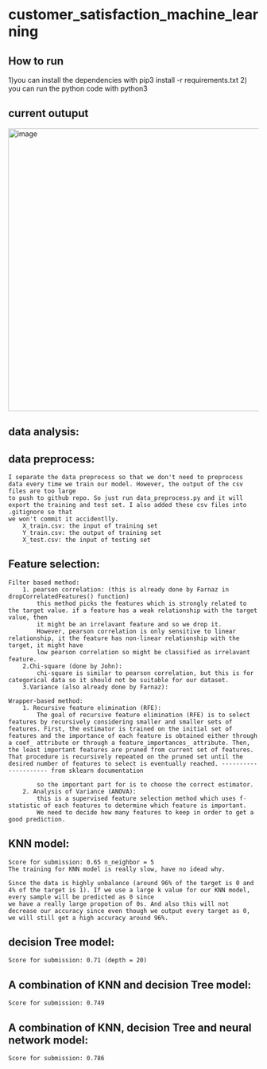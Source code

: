 # customer_satisfaction_machine_learning
## How to run 
1)you can install the dependencies with pip3 install -r requirements.txt
2) you can run the python code with python3

## current outuput
<img width="568" alt="image" src="https://user-images.githubusercontent.com/60339514/126883739-089cd32e-9daf-4b0f-a00e-6e1fcb2a5e41.png">


## data analysis:

## data preprocess:
    I separate the data preprocess so that we don't need to preprocess data every time we train our model. However, the output of the csv files are too large
    to push to github repo. So just run data_preprocess.py and it will export the training and test set. I also added these csv files into .gitignore so that 
    we won't commit it accidentlly.
        X_train.csv: the input of training set
        Y_train.csv: the output of training set
        X_test.csv: the input of testing set

## Feature selection:
    Filter based method:
        1. pearson correlation: (this is already done by Farnaz in dropCorrelatedFeatures() function)
            this method picks the features which is strongly related to the target value. if a feature has a weak relationship with the target value, then
            it might be an irrelavant feature and so we drop it.
            However, pearson correlation is only sensitive to linear relationship, it the feature has non-linear relationship with the target, it might have
            low pearson correlation so might be classified as irrelavant feature.
        2.Chi-square (done by John):
            chi-square is similar to pearson correlation, but this is for categorical data so it should not be suitable for our dataset.
        3.Variance (also already done by Farnaz):

    Wrapper-based method:
        1. Recursive feature elimination (RFE):
            The goal of recursive feature elimination (RFE) is to select features by recursively considering smaller and smaller sets of features. First, the estimator is trained on the initial set of features and the importance of each feature is obtained either through a coef_ attribute or through a feature_importances_ attribute. Then, the least important features are pruned from current set of features. That procedure is recursively repeated on the pruned set until the desired number of features to select is eventually reached. --------------------- from sklearn documentation

            so the important part for is to choose the correct estimator.
        2. Analysis of Variance (ANOVA):
            this is a supervised feature selection method which uses f-statistic of each features to determine which feature is important.
            We need to decide how many features to keep in order to get a good prediction.


## KNN model:
    Score for submission: 0.65 n_neighbor = 5
    The training for KNN model is really slow, have no idead why.

    Since the data is highly unbalance (around 96% of the target is 0 and 4% of the target is 1). If we use a large k value for our KNN model, every sample will be predicted as 0 since 
    we have a really large propotion of 0s. And also this will not decrease our accuracy since even though we output every target as 0, we will still get a high accuracy around 96%.



## decision Tree model:
    Score for submission: 0.71 (depth = 20)

## A combination of KNN and decision Tree model:
    Score for submission: 0.749


## A combination of KNN, decision Tree and neural network model:
    Score for submission: 0.786